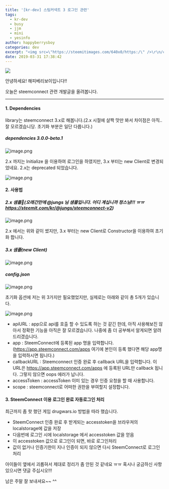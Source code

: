 ```yaml
---
title: '[kr-dev] 스팀커넥트 3 로그인 관련'
tags:
  - kr-dev
  - busy
  - jjm
  - mini
  - yesinfo
author: happyberrysboy
categories: dev
excerpt: "<img src=\"https://steemitimages.com/640x0/https:/\" />\r\n/cdn.steemitimages.com/DQmU8hwnAWm29BmczzrLHGfxPhDsUyr8VQwF8UiFdRrFgjY/％EC％83％88％20％ED％8C％8C％EC％9D％BC％202019-02-27％2017.53.44_2.jpg)  안녕하세요! 해피베리보이입니다!!   오늘은 steemconnect 관련 개발글을 올려봅니다. ___  #### 1. ....."
date: 2019-03-31 17:38:42
---
```


![](https://steemitimages.com/640x0/https://cdn.steemitimages.com/DQmU8hwnAWm29BmczzrLHGfxPhDsUyr8VQwF8UiFdRrFgjY/％EC％83％88％20％ED％8C％8C％EC％9D％BC％202019-02-27％2017.53.44_2.jpg)

안녕하세요! 해피베리보이입니다!! 

오늘은 steemconnect 관련 개발글을 올려봅니다.
___

#### 1. Dependencies
library는 steemconnect 3.x로 해봅니다.(2.x 시절에 살짝 맛만 봐서 차이점은 아직..잘 모르겠습니당. 초기화 부분은 일단 다릅니다.)

##### dependencies 3.0.0-beta.1 
![image.png](https://ipfs.busy.org/ipfs/QmWezFNmRDBPeseB1svJsWfsQEeg71gXVdBbtqvQJy6sTN)

2.x 까지는 Initialize 을 이용하여 로그인을 하였지만, 3.x 부터는 new Client로 변경되었네요. 2.x는 deprecated 되었습니다.

![image.png](https://ipfs.busy.org/ipfs/QmSZp1W9AJvZJ4JGBn7c3RNN8RD3iUJumqAPqdGR4JptUD)


#### 2. 사용법

##### 2.x 샘플(오래간만에 @jungs 님 샘플입니다. 어디 계십니까 정스님!!! ㅠㅠ https://steemit.com/kr/@jungs/steemconnect-v2)
![image.png](https://ipfs.busy.org/ipfs/QmZzf7RpXisfAvszwRhZgQtYbdoEN3rYY6HnAWi4nMnYHT)

2.x 에서는 위와 같이 썼지만, 3.x 부터는 new Client로 Constructor을 이용하여 초기화 합니다.
##### 3.x 샘플(new Client)

![image.png](https://ipfs.busy.org/ipfs/QmYYwKqtEtrpj1T5rn7P47PGZvPHbNWsH2MVvUnb533jrZ)

##### config.json
![image.png](https://ipfs.busy.org/ipfs/Qmeu8VqnZhuqSMH2epcTCT7GYErXqvWbXdYVux5B1X95Du)


초기화 옵션에 저는 위 3가지만 필요했었지만, 실제로는 아래와 같이 총 5개가 있습니다.

![image.png](https://ipfs.busy.org/ipfs/QmNPCGXpRkECzLEkTd2enSTLJcSgGmNupsWPY3yfV1M4w6)

- apiURL : app으로 api를 호출 할 수 있도록 하는 것 같긴 한데, 아직 사용해보진 않아서 정확한 기능을 아직은 잘 모르겠습니다. 나중에 좀 더 공부해서 알게되면 알려드리겠습니다.
- app : SteemConnect에 등록된 app 명을 입력합니다. (https://app.steemconnect.com/apps 여기에 본인이 등록 했다면 해당 app명을 입력하시면 됩니다.)
- callbackURL : Steemconnect 인증 완료 후 callback URL을 입력합니다. 이 URL은 https://app.steemconnect.com/apps 에 등록된 URL만 callback 됩니다. 그렇지 않으면 oops 에러가 납니다.
- accessToken : accessToken 이미 있는 경우 인증 요청을 할 때 사용합니다.
- scope : steemconnect로 어떠한 권한을 부여할지 설정합니다.

#### 3. SteemConnect  이용 로그인 완료 자동로그인 처리

최근까지 좀 핫 했던 게임 drugwars.io 방법을 따라 했습니다. 
- SteemConnect 인증 완료 후 받게되는 accesstoken을 브라우져의 localstorage에 값을 저장
- 다음번에 로그인 시에 localstorage 에서 accesstoken 값을 얻음
- 이 accesstoken 값으로 로그인이 되면, 바로 로그인처리
- 값이 없거나 인증기한이 지나 인증이 되지 않으면 다시 SteemConnect로 로그인 처리

아이들이 옆에서 괴롭혀서 제대로 정리가 좀 안된 것 같네요 ㅠㅠ
혹시나 궁금하신 사항 있으시면 댓글 주십시오!!!

남은 주말 잘 보내셔요~~ ^^